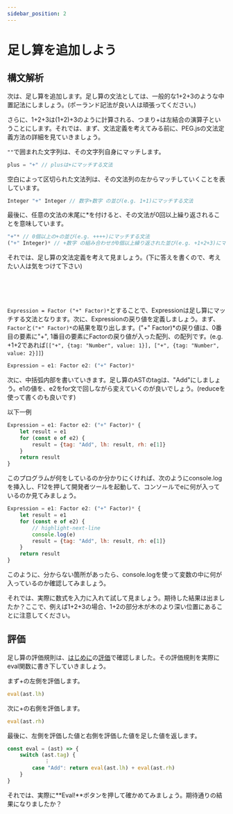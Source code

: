```yaml
---
sidebar_position: 2
---
```


# 足し算を追加しよう

## 構文解析
次は、足し算を追加します。足し算の文法としては、一般的な1+2+3のような中置記法にしましょう。(ポーランド記法が良い人は頑張ってください。)

さらに、1+2+3は(1+2)+3のように計算される、つまり+は左結合の演算子ということにします。それでは、まず、文法定義を考えてみる前に、PEG.jsの文法定義方法の詳細を見ていきましょう。

`""`で囲まれた文字列は、その文字列自身にマッチします。
```javascript
plus = "+" // plusは+にマッチする文法
```
空白によって区切られた文法列は、その文法列の左からマッチしていくことを表しています。
```javascript
Integer "+" Integer // 数字+数字 の並び(e.g. 1+1)にマッチする文法
```
最後に、任意の文法の末尾に\*を付けると、その文法が0回以上繰り返されることを意味しています。
```javascript
"+"* // 0個以上の+の並び(e.g. ++++)にマッチする文法
("+" Integer)* // +数字 の組み合わせが0個以上繰り返された並び(e.g. +1+2+3)にマッチする文法(()で文法をグループ化出来ることに注意してください)
```

それでは、足し算の文法定義を考えて見ましょう。(下に答えを書くので、考えたい人は気をつけて下さい)
<br />
<br />
<br />
<br />
<br />

`Expression = Factor ("+" Factor)*`とすることで、Expressionは足し算にマッチする文法となります。次に、Expressionの戻り値を定義しましょう。まず、`Factor`と`("+" Factor)*`の結果を取り出します。("+" Factor)\*の戻り値は、0番目の要素に"+", 1番目の要素にFactorの戻り値が入った配列、の配列です。(e.g. +1+2であれば`[["+", {tag: "Number", value: 1}], ["+", {tag: "Number", value: 2}]]`)
```javascript
Expression = e1: Factor e2: ("+" Factor)*
```
次に、中括弧内部を書いていきます。足し算のASTのtagは、"Add"にしましょう。e1の値を、e2をfor文で回しながら変えていくのが良いでしょう。(reduceを使って書くのも良いです)

以下一例
```javascript
Expression = e1: Factor e2: ("+" Factor)* {
    let result = e1
    for (const e of e2) {
        result = {tag: "Add", lh: result, rh: e[1]}
    }
    return result
}
```

このプログラムが何をしているのか分かりにくければ、次のようにconsole.logを挿入し、F12を押して開発者ツールを起動して、コンソールでeに何が入っているのか見てみましょう。
```javascript
Expression = e1: Factor e2: ("+" Factor)* {
    let result = e1
    for (const e of e2) {
        // highlight-next-line
        console.log(e)
        result = {tag: "Add", lh: result, rh: e[1]}
    }
    return result
}
```
このように、分からない箇所があったら、console.logを使って変数の中に何が入っているのか確認してみましょう。

それでは、実際に数式を入力に入れて試して見ましょう。期待した結果は出ましたか？ここで、例えば1+2+3の場合、1+2の部分木が木のより深い位置にあることに注意してください。

## 評価
足し算の評価規則は、[はじめに](../intro.md)の[評価](../intro.md#評価)で確認しました。その評価規則を実際にeval関数に書き下していきましょう。

まず+の左側を評価します。
```javascript
eval(ast.lh)
```
次に+の右側を評価します。
```javascript
eval(ast.rh)
```
最後に、左側を評価した値と右側を評価した値を足した値を返します。
```javascript
const eval = (ast) => {
    switch (ast.tag) {
            ︙
        case "Add": return eval(ast.lh) + eval(ast.rh)
    }
}
```
それでは、実際に**Eval!**ボタンを押して確かめてみましょう。期待通りの結果になりましたか？
